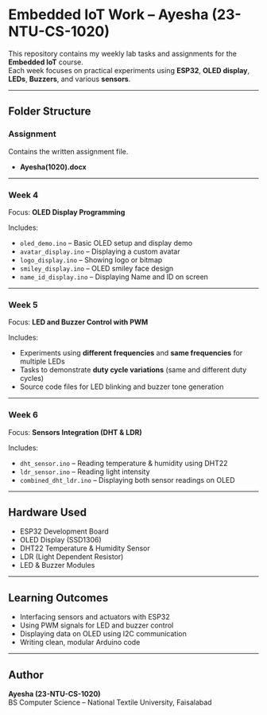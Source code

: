 # Embedded IoT Work – Ayesha (23-NTU-CS-1020)

This repository contains my weekly lab tasks and assignments for the **Embedded IoT** course.  
Each week focuses on practical experiments using **ESP32**, **OLED display**, **LEDs**, **Buzzers**, and various **sensors**.

---

## Folder Structure

### Assignment
Contains the written assignment file.
- **Ayesha(1020).docx**

---

###  Week 4
Focus: **OLED Display Programming**

Includes:
- `oled_demo.ino` – Basic OLED setup and display demo  
- `avatar_display.ino` – Displaying a custom avatar  
- `logo_display.ino` – Showing logo or bitmap  
- `smiley_display.ino` – OLED smiley face design  
- `name_id_display.ino` – Displaying Name and ID on screen  

---

###  Week 5
Focus: **LED and Buzzer Control with PWM**

Includes:
- Experiments using **different frequencies** and **same frequencies** for multiple LEDs  
- Tasks to demonstrate **duty cycle variations** (same and different duty cycles)  
- Source code files for LED blinking and buzzer tone generation  

---

###  Week 6
Focus: **Sensors Integration (DHT & LDR)**

Includes:
- `dht_sensor.ino` – Reading temperature & humidity using DHT22  
- `ldr_sensor.ino` – Reading light intensity  
- `combined_dht_ldr.ino` – Displaying both sensor readings on OLED  

---

##  Hardware Used
- ESP32 Development Board  
- OLED Display (SSD1306)  
- DHT22 Temperature & Humidity Sensor  
- LDR (Light Dependent Resistor)  
- LED & Buzzer Modules  

---

##  Learning Outcomes
- Interfacing sensors and actuators with ESP32  
- Using PWM signals for LED and buzzer control  
- Displaying data on OLED using I2C communication  
- Writing clean, modular Arduino code  

---

## Author
**Ayesha (23-NTU-CS-1020)**  
BS Computer Science – National Textile University, Faisalabad  
